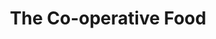 ---
title: "The Co-operative Food"
url: /barnton-northwich/the-co-operative-food/
shop: convenience
---